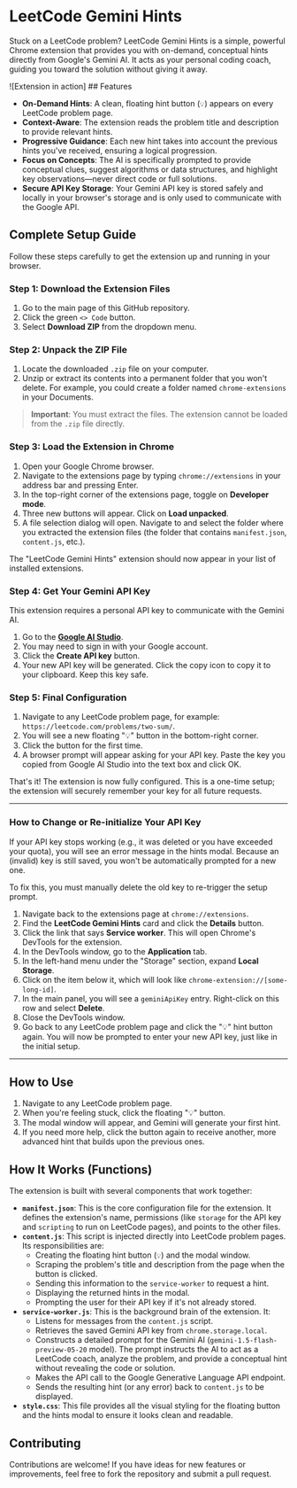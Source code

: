 # LeetCode Gemini Hints

Stuck on a LeetCode problem? LeetCode Gemini Hints is a simple, powerful Chrome extension that provides you with on-demand, conceptual hints directly from Google's Gemini AI. It acts as your personal coding coach, guiding you toward the solution without giving it away.

![Extension in action] ## Features

* **On-Demand Hints**: A clean, floating hint button (`💡`) appears on every LeetCode problem page.
* **Context-Aware**: The extension reads the problem title and description to provide relevant hints.
* **Progressive Guidance**: Each new hint takes into account the previous hints you've received, ensuring a logical progression.
* **Focus on Concepts**: The AI is specifically prompted to provide conceptual clues, suggest algorithms or data structures, and highlight key observations—never direct code or full solutions.
* **Secure API Key Storage**: Your Gemini API key is stored safely and locally in your browser's storage and is only used to communicate with the Google API.

## Complete Setup Guide

Follow these steps carefully to get the extension up and running in your browser.

### Step 1: Download the Extension Files

1.  Go to the main page of this GitHub repository.
2.  Click the green `<> Code` button.
3.  Select **Download ZIP** from the dropdown menu.


### Step 2: Unpack the ZIP File

1.  Locate the downloaded `.zip` file on your computer.
2.  Unzip or extract its contents into a permanent folder that you won't delete. For example, you could create a folder named `chrome-extensions` in your Documents.

> **Important**: You must extract the files. The extension cannot be loaded from the `.zip` file directly.

### Step 3: Load the Extension in Chrome

1.  Open your Google Chrome browser.
2.  Navigate to the extensions page by typing `chrome://extensions` in your address bar and pressing Enter.
3.  In the top-right corner of the extensions page, toggle on **Developer mode**.
4.  Three new buttons will appear. Click on **Load unpacked**.
5.  A file selection dialog will open. Navigate to and select the folder where you extracted the extension files (the folder that contains `manifest.json`, `content.js`, etc.).

The "LeetCode Gemini Hints" extension should now appear in your list of installed extensions.

### Step 4: Get Your Gemini API Key

This extension requires a personal API key to communicate with the Gemini AI.

1.  Go to the **[Google AI Studio](https://aistudio.google.com/app/apikey)**.
2.  You may need to sign in with your Google account.
3.  Click the **Create API key** button.
4.  Your new API key will be generated. Click the copy icon to copy it to your clipboard. Keep this key safe.

### Step 5: Final Configuration

1.  Navigate to any LeetCode problem page, for example: `https://leetcode.com/problems/two-sum/`.
2.  You will see a new floating "💡" button in the bottom-right corner.
3.  Click the button for the first time.
4.  A browser prompt will appear asking for your API key. Paste the key you copied from Google AI Studio into the text box and click OK.

That's it! The extension is now fully configured. This is a one-time setup; the extension will securely remember your key for all future requests.

---

### How to Change or Re-initialize Your API Key

If your API key stops working (e.g., it was deleted or you have exceeded your quota), you will see an error message in the hints modal. Because an (invalid) key is still saved, you won't be automatically prompted for a new one.

To fix this, you must manually delete the old key to re-trigger the setup prompt.

1.  Navigate back to the extensions page at `chrome://extensions`.
2.  Find the **LeetCode Gemini Hints** card and click the **Details** button.
3.  Click the link that says **Service worker**. This will open Chrome's DevTools for the extension.
4.  In the DevTools window, go to the **Application** tab.
5.  In the left-hand menu under the "Storage" section, expand **Local Storage**.
6.  Click on the item below it, which will look like `chrome-extension://[some-long-id]`.
7.  In the main panel, you will see a `geminiApiKey` entry. Right-click on this row and select **Delete**.
8.  Close the DevTools window.
9.  Go back to any LeetCode problem page and click the "💡" hint button again. You will now be prompted to enter your new API key, just like in the initial setup.

---

## How to Use

1.  Navigate to any LeetCode problem page.
2.  When you're feeling stuck, click the floating "💡" button.
3.  The modal window will appear, and Gemini will generate your first hint.
4.  If you need more help, click the button again to receive another, more advanced hint that builds upon the previous ones.

## How It Works (Functions)

The extension is built with several components that work together:

* **`manifest.json`**: This is the core configuration file for the extension. It defines the extension's name, permissions (like `storage` for the API key and `scripting` to run on LeetCode pages), and points to the other files.
* **`content.js`**: This script is injected directly into LeetCode problem pages. Its responsibilities are:
    * Creating the floating hint button (`💡`) and the modal window.
    * Scraping the problem's title and description from the page when the button is clicked.
    * Sending this information to the `service-worker` to request a hint.
    * Displaying the returned hints in the modal.
    * Prompting the user for their API key if it's not already stored.
* **`service-worker.js`**: This is the background brain of the extension. It:
    * Listens for messages from the `content.js` script.
    * Retrieves the saved Gemini API key from `chrome.storage.local`.
    * Constructs a detailed prompt for the Gemini AI (`gemini-1.5-flash-preview-05-20` model). The prompt instructs the AI to act as a LeetCode coach, analyze the problem, and provide a conceptual hint without revealing the code or solution.
    * Makes the API call to the Google Generative Language API endpoint.
    * Sends the resulting hint (or any error) back to `content.js` to be displayed.
* **`style.css`**: This file provides all the visual styling for the floating button and the hints modal to ensure it looks clean and readable.

## Contributing

Contributions are welcome! If you have ideas for new features or improvements, feel free to fork the repository and submit a pull request.
